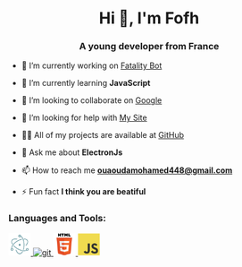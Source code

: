 <h1 align="center">Hi 👋, I'm Fofh</h1>
<h3 align="center">A young developer from France</h3>

- 🔭 I’m currently working on [Fatality Bot](https://github.com/fofhgit/fatality-bot)

- 🌱 I’m currently learning **JavaScript**

- 👯 I’m looking to collaborate on [Google](https://github.com/google)

- 🤝 I’m looking for help with [My Site](https://github.com/fofhgit/fofhgit.github.io)

- 👨‍💻 All of my projects are available at [GitHub](https://github.com/fofhgit?tab=repositories)

- 💬 Ask me about **ElectronJs**

- 📫 How to reach me **ouaoudamohamed448@gmail.com**

- ⚡ Fun fact **I think you are beatiful**

<p align="left">
</p>

<h3 align="left">Languages and Tools:</h3>
<p align="left"> <a href="https://www.electronjs.org" target="_blank" rel="noreferrer"> <img src="https://raw.githubusercontent.com/devicons/devicon/master/icons/electron/electron-original.svg" alt="electron" width="40" height="40"/> </a> <a href="https://git-scm.com/" target="_blank" rel="noreferrer"> <img src="https://www.vectorlogo.zone/logos/git-scm/git-scm-icon.svg" alt="git" width="40" height="40"/> </a> <a href="https://www.w3.org/html/" target="_blank" rel="noreferrer"> <img src="https://raw.githubusercontent.com/devicons/devicon/master/icons/html5/html5-original-wordmark.svg" alt="html5" width="40" height="40"/> </a> <a href="https://developer.mozilla.org/en-US/docs/Web/JavaScript" target="_blank" rel="noreferrer"> <img src="https://raw.githubusercontent.com/devicons/devicon/master/icons/javascript/javascript-original.svg" alt="javascript" width="40" height="40"/> </a></a> </p>
